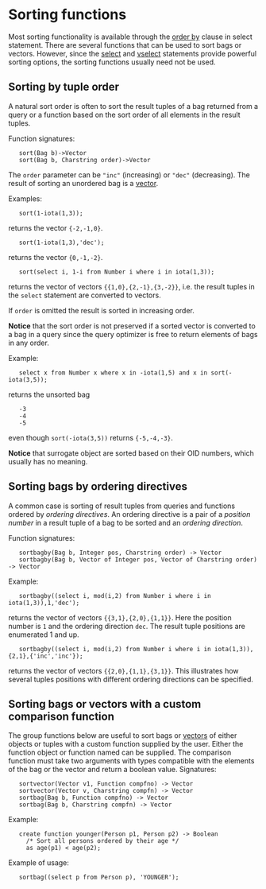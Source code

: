 # Sorting functions

Most sorting functionality is available through the [order
by](#order-by-clause) clause in select statement. There are several
functions that can be used to sort bags or vectors. However, since the
[select](#select-statement) and [vselect](#vselect) statements provide
powerful sorting options, the sorting functions usually need not be
used.

## Sorting by tuple order

A natural sort order is often to sort the result tuples of a bag
returned from a query or a function based on the sort order of all
elements in the result tuples.

Function signatures:
```
   sort(Bag b)->Vector
   sort(Bag b, Charstring order)->Vector
```
The `order` parameter can be `"inc"` (increasing) or `"dec"`
(decreasing).  The result of sorting an unordered bag is a
[vector](#vector).

Examples:
```
   sort(1-iota(1,3));
```
returns the vector `{-2,-1,0}`.

```
   sort(1-iota(1,3),'dec');
```
returns the vector `{0,-1,-2}`.

```
   sort(select i, 1-i from Number i where i in iota(1,3));
```
returns the vector of vectors `{{1,0},{2,-1},{3,-2}}`, i.e. the result
tuples in the `select` statement are converted to vectors.

If `order` is omitted the result is sorted in increasing order. 

**Notice** that the sort order is not preserved if a sorted vector is
converted to a bag in a query since the query optimizer is free to
return elements of bags in any order.

Example:
```
   select x from Number x where x in -iota(1,5) and x in sort(-iota(3,5));
```
returns the unsorted bag
```
   -3
   -4
   -5
```
even though `sort(-iota(3,5))` returns `{-5,-4,-3}`.

**Notice** that surrogate object are sorted based on their OID
numbers, which usually has no meaning.

## Sorting bags by ordering directives

A common case is sorting of result tuples from queries and functions
ordered by *ordering directives*. An ordering directive is a pair of a
*position number* in a result tuple of a bag to be sorted and an
*ordering direction*.

Function signatures:
```
   sortbagby(Bag b, Integer pos, Charstring order) -> Vector
   sortbagby(Bag b, Vector of Integer pos, Vector of Charstring order) -> Vector
```
Example:
```
   sortbagby((select i, mod(i,2) from Number i where i in iota(1,3)),1,'dec');
```
returns the vector of vectors `{{3,1},{2,0},{1,1}}`. Here the position
number is `1` and the ordering direction `dec`. The result tuple
positions are enumerated 1 and up.

```
   sortbagby((select i, mod(i,2) from Number i where i in iota(1,3)),{2,1},{'inc','inc'});
```
returns the vector of vectors `{{2,0},{1,1},{3,1}}`. This illustrates
how several tuples positions with different ordering directions can be
specified.


## Sorting bags or vectors with a custom comparison function

The group functions below are useful to sort bags or
[vectors](#vector) of either objects or tuples with a custom function
supplied by the user. Either the function object or function named can
be supplied. The comparison function must take two arguments with
types compatible with the elements of the bag or the vector and return
a boolean value. Signatures:

```
   sortvector(Vector v1, Function compfno) -> Vector
   sortvector(Vector v, Charstring compfn) -> Vector
   sortbag(Bag b, Function compfno) -> Vector
   sortbag(Bag b, Charstring compfn) -> Vector      
```
Example:
```
   create function younger(Person p1, Person p2) -> Boolean
     /* Sort all persons ordered by their age */
     as age(p1) < age(p2);
```
Example of usage:
```
   sortbag((select p from Person p), 'YOUNGER');
```
